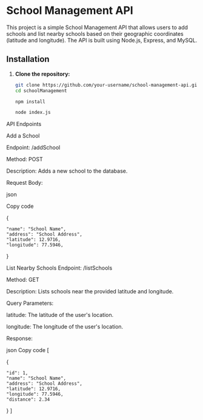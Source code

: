 # School Management API

This project is a simple School Management API that allows users to add schools and list nearby schools based on their geographic coordinates (latitude and longitude). The API is built using Node.js, Express, and MySQL.


## Installation

1. **Clone the repository:**

   ```bash
   git clone https://github.com/your-username/school-management-api.git
   cd schoolManagement

   npm install

   node index.js


API Endpoints

Add a School

Endpoint: /addSchool

Method: POST

Description: Adds a new school to the database.

Request Body:

json

Copy code


  {
  
    "name": "School Name",
    "address": "School Address",
    "latitude": 12.9716,
    "longitude": 77.5946,
    
  }







List Nearby Schools
Endpoint: /listSchools

Method: GET

Description: Lists schools near the provided latitude and longitude.

Query Parameters:


latitude: The latitude of the user's location.

longitude: The longitude of the user's location.

Response:

json
Copy code
[

  {
  
    "id": 1,
    "name": "School Name",
    "address": "School Address",
    "latitude": 12.9716,
    "longitude": 77.5946,
    "distance": 2.34
    
  }
]
